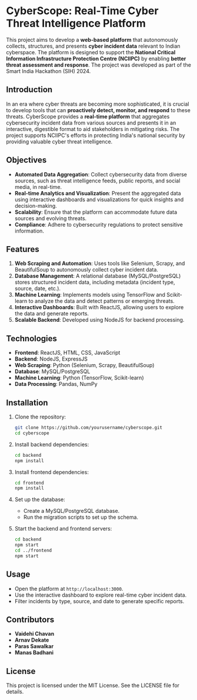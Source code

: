 # CyberScope: Real-Time Cyber Threat Intelligence Platform

This project aims to develop a **web-based platform** that autonomously collects, structures, and presents **cyber incident data** relevant to Indian cyberspace. The platform is designed to support the **National Critical Information Infrastructure Protection Centre (NCIIPC)** by enabling **better threat assessment and response**. The project was developed as part of the Smart India Hackathon (SIH) 2024.

## Introduction

In an era where cyber threats are becoming more sophisticated, it is crucial to develop tools that can **proactively detect, monitor, and respond** to these threats. CyberScope provides a **real-time platform** that aggregates cybersecurity incident data from various sources and presents it in an interactive, digestible format to aid stakeholders in mitigating risks. The project supports NCIIPC's efforts in protecting India's national security by providing valuable cyber threat intelligence.

## Objectives

- **Automated Data Aggregation**: Collect cybersecurity data from diverse sources, such as threat intelligence feeds, public reports, and social media, in real-time.
- **Real-time Analytics and Visualization**: Present the aggregated data using interactive dashboards and visualizations for quick insights and decision-making.
- **Scalability**: Ensure that the platform can accommodate future data sources and evolving threats.
- **Compliance**: Adhere to cybersecurity regulations to protect sensitive information.

## Features

1. **Web Scraping and Automation**: Uses tools like Selenium, Scrapy, and BeautifulSoup to autonomously collect cyber incident data.
2. **Database Management**: A relational database (MySQL/PostgreSQL) stores structured incident data, including metadata (incident type, source, date, etc.).
3. **Machine Learning**: Implements models using TensorFlow and Scikit-learn to analyze the data and detect patterns or emerging threats.
4. **Interactive Dashboards**: Built with ReactJS, allowing users to explore the data and generate reports.
5. **Scalable Backend**: Developed using NodeJS for backend processing.

## Technologies

- **Frontend**: ReactJS, HTML, CSS, JavaScript
- **Backend**: NodeJS, ExpressJS
- **Web Scraping**: Python (Selenium, Scrapy, BeautifulSoup)
- **Database**: MySQL/PostgreSQL
- **Machine Learning**: Python (TensorFlow, Scikit-learn)
- **Data Processing**: Pandas, NumPy

## Installation

1. Clone the repository:
   ```bash
   git clone https://github.com/yourusername/cyberscope.git
   cd cyberscope
   ```

2. Install backend dependencies:
   ```bash
   cd backend
   npm install
   ```

3. Install frontend dependencies:
   ```bash
   cd frontend
   npm install
   ```

4. Set up the database:
   - Create a MySQL/PostgreSQL database.
   - Run the migration scripts to set up the schema.

5. Start the backend and frontend servers:
   ```bash
   cd backend
   npm start
   cd ../frontend
   npm start
   ```

## Usage

- Open the platform at `http://localhost:3000`.
- Use the interactive dashboard to explore real-time cyber incident data.
- Filter incidents by type, source, and date to generate specific reports.
  
## Contributors

- **Vaidehi Chavan** 
- **Arnav Dekate** 
- **Paras Sawalkar**
- **Manas Badhani** 

## License

This project is licensed under the MIT License. See the LICENSE file for details.


